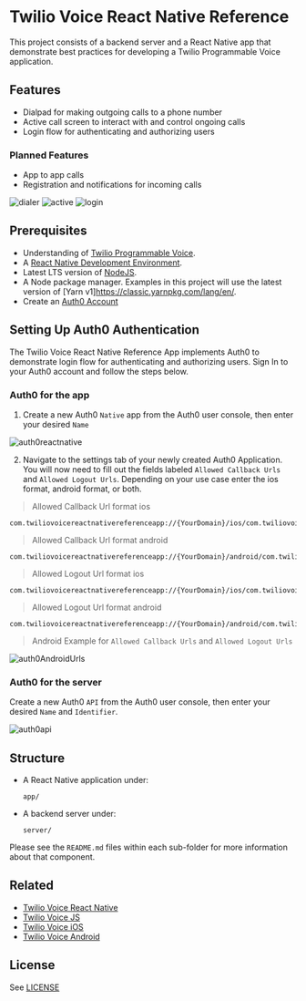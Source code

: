 # Twilio Voice React Native Reference

This project consists of a backend server and a React Native app that demonstrate best practices for developing a Twilio Programmable Voice application.

## Features

* Dialpad for making outgoing calls to a phone number
* Active call screen to interact with and control ongoing calls
* Login flow for authenticating and authorizing users

### Planned Features

* App to app calls
* Registration and notifications for incoming calls

![dialer](https://user-images.githubusercontent.com/22135968/223575482-53f733b4-c828-4dd1-b100-7cc945a52c9f.jpg)
![active](https://user-images.githubusercontent.com/22135968/223575472-f112ab20-f11c-4f54-9432-3640ddbb0f1c.jpg)
![login](https://user-images.githubusercontent.com/35968892/226741082-eb0ac83a-b16d-46a3-9ff3-a83167ed7267.png)

## Prerequisites

* Understanding of [Twilio Programmable Voice](https://www.twilio.com/docs/voice/sdks).
* A [React Native Development Environment](https://reactnative.dev/docs/0.70/environment-setup).
* Latest LTS version of [NodeJS](https://nodejs.org/en/).
* A Node package manager. Examples in this project will use the latest version of [Yarn v1]https://classic.yarnpkg.com/lang/en/.
* Create an [Auth0 Account](https://auth0.com/signup?place=header&type=button&text=sign%20up)

## Setting Up Auth0 Authentication

The Twilio Voice React Native Reference App implements Auth0 to demonstrate login flow for authenticating and authorizing users. Sign In to your Auth0 account and follow the steps below.

### Auth0 for the app

1. Create a new Auth0 `Native` app from the Auth0 user console, then enter your desired `Name`

![auth0reactnative](https://user-images.githubusercontent.com/35968892/226486988-5dc0172d-0f46-4957-916b-385c2bdeaf8b.png)

2. Navigate to the settings tab of your newly created Auth0 Application. You will now need to fill out the fields labeled `Allowed Callback Urls` and `Allowed Logout Urls`. Depending on your use case enter the ios format, android format, or both.


> Allowed Callback Url format ios
```
com.twiliovoicereactnativereferenceapp://{YourDomain}/ios/com.twiliovoicereactnativereferenceapp/callback
```

> Allowed Callback Url format android
```
com.twiliovoicereactnativereferenceapp://{YourDomain}/android/com.twiliovoicereactnativereferenceapp/callback
```

> Allowed Logout Url format ios
```
com.twiliovoicereactnativereferenceapp://{YourDomain}/ios/com.twiliovoicereactnativereferenceapp/callback
```

> Allowed Logout Url format android
```
com.twiliovoicereactnativereferenceapp://{YourDomain}/android/com.twiliovoicereactnativereferenceapp/callback
```

> Android Example for `Allowed Callback Urls` and `Allowed Logout Urls`

![auth0AndroidUrls](https://user-images.githubusercontent.com/35968892/226817121-d9fb887b-6881-463a-bf27-485ecd3844c9.png)

### Auth0 for the server

Create a new Auth0 `API` from the Auth0 user console, then enter your desired `Name` and `Identifier`.

![auth0api](https://user-images.githubusercontent.com/35968892/226484829-1544e9db-a258-4986-adcf-923364e759ef.png)

## Structure

* A React Native application under:
  ```
  app/
  ```

* A backend server under:
  ```
  server/
  ```

Please see the `README.md` files within each sub-folder for more information about that component.

## Related

* [Twilio Voice React Native](https://github.com/twilio/twilio-voice-react-native)
* [Twilio Voice JS](https://github.com/twilio/twilio-voice.js)
* [Twilio Voice iOS](https://github.com/twilio/voice-quickstart-ios)
* [Twilio Voice Android](https://github.com/twilio/voice-quickstart-android)

## License

See [LICENSE](LICENSE)
